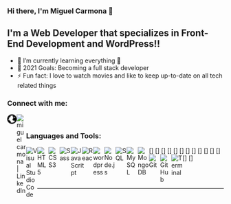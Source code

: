 ### Hi there, I'm Miguel Carmona 👋

## I'm a Web Developer that specializes in Front-End Development and WordPress!!

- 🌱 I’m currently learning everything 🤣
- 🥅 2021 Goals: Becoming a full stack developer
- ⚡ Fun fact: I love to watch movies and like to keep up-to-date on all tech related things

### Connect with me:

[<img align="left" alt="https://miguelcarmona.netlify.app/" width="22px" src="https://raw.githubusercontent.com/iconic/open-iconic/master/svg/globe.svg" />][website]
[<img align="left" alt="miguel carmona | LinkedIn" width="22px" src="https://cdn.jsdelivr.net/npm/simple-icons@v3/icons/linkedin.svg" />][linkedin]

<br />

### Languages and Tools:

[<img align="left" alt="Visual Studio Code" width="26px" src="https://upload.wikimedia.org/wikipedia/commons/thumb/9/9a/Visual_Studio_Code_1.35_icon.svg/1024px-Visual_Studio_Code_1.35_icon.svg.png" />]
[<img align="left" alt="HTML5" width="26px" src="http://assets.stickpng.com/thumbs/5847f5bdcef1014c0b5e489c.png" />]
[<img align="left" alt="CSS3" width="26px" src="https://cdn4.iconfinder.com/data/icons/flat-brand-logo-2/512/css3-512.png" />]
[<img align="left" alt="Sass" width="26px" src="https://miro.medium.com/max/512/1*9U1toerFxB8aiFRreLxEUQ.png" />]
[<img align="left" alt="JavaScript" width="26px" src="https://www.freepnglogos.com/uploads/javascript-png/javascript-logo-transparent-logo-javascript-images-3.png" />]
[<img align="left" alt="React" width="26px" src="https://cdn.freebiesupply.com/logos/large/2x/react-1-logo-png-transparent.png" />]
[<img align="left" alt="wordpress" width="26px" src="https://avatars.githubusercontent.com/u/276006?s=200&v=4" />]
[<img align="left" alt="Node.js" width="26px" src="https://cdn.freebiesupply.com/logos/thumbs/2x/nodejs-1-logo.png" />]
[<img align="left" alt="SQL" width="26px" src="https://i0.wp.com/learn.onemonth.com/wp-content/uploads/2019/07/image2-1.png?fit=600%2C315&ssl=1" />]
[<img align="left" alt="MySQL" width="26px" src="https://www.freepnglogos.com/uploads/logo-mysql-png/logo-mysql-mysql-and-moodle-elearningworld-5.png" />]
[<img align="left" alt="MongoDB" width="26px" src="https://webassets.mongodb.com/_com_assets/cms/MongoDB_Logo_FullColorBlack_RGB-4td3yuxzjs.png" />]
[<img align="left" alt="Git" width="26px" src="https://git-scm.com/images/logos/downloads/Git-Icon-1788C.png" />]
[<img align="left" alt="GitHub" width="26px" src="https://image.flaticon.com/icons/png/512/25/25231.png" />]
[<img align="left" alt="Terminal" width="26px" src="https://www.macworld.co.uk/cmsdata/features/3608274/Terminalicon2_thumb800.png" />]

<br />
<br />

---

[website]: https://miguelcarmona.netlify.app/
[linkedin]: https://www.linkedin.com/in/miguelcarmona23/